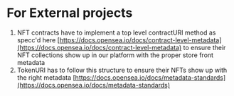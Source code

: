 # For External projects

1. NFT contracts have to implement a top level contractURI method as specc'd here [https://docs.opensea.io/docs/contract-level-metadata](https://docs.opensea.io/docs/contract-level-metadata) to ensure their NFT collections show up in our platform with the proper store front metadata
2. TokenURI has to follow this structure to ensure their NFTs show up with the right metadata [https://docs.opensea.io/docs/metadata-standards](https://docs.opensea.io/docs/metadata-standards)

